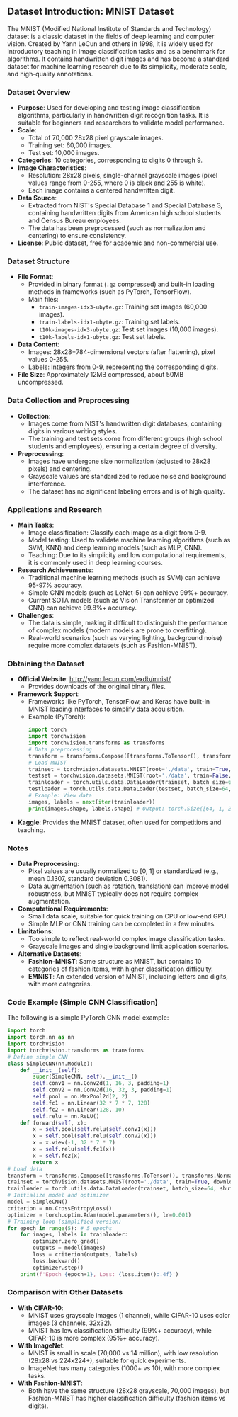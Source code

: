 ## Dataset Introduction: MNIST Dataset
The MNIST (Modified National Institute of Standards and Technology) dataset is a classic dataset in the fields of deep learning and computer vision. Created by Yann LeCun and others in 1998, it is widely used for introductory teaching in image classification tasks and as a benchmark for algorithms. It contains handwritten digit images and has become a standard dataset for machine learning research due to its simplicity, moderate scale, and high-quality annotations.

### Dataset Overview
- **Purpose**: Used for developing and testing image classification algorithms, particularly in handwritten digit recognition tasks. It is suitable for beginners and researchers to validate model performance.
- **Scale**:
  - Total of 70,000 28x28 pixel grayscale images.
  - Training set: 60,000 images.
  - Test set: 10,000 images.
- **Categories**: 10 categories, corresponding to digits 0 through 9.
- **Image Characteristics**:
  - Resolution: 28x28 pixels, single-channel grayscale images (pixel values range from 0-255, where 0 is black and 255 is white).
  - Each image contains a centered handwritten digit.
- **Data Source**:
  - Extracted from NIST's Special Database 1 and Special Database 3, containing handwritten digits from American high school students and Census Bureau employees.
  - The data has been preprocessed (such as normalization and centering) to ensure consistency.
- **License**: Public dataset, free for academic and non-commercial use.

### Dataset Structure
- **File Format**:
  - Provided in binary format (`.gz` compressed) and built-in loading methods in frameworks (such as PyTorch, TensorFlow).
  - Main files:
    - `train-images-idx3-ubyte.gz`: Training set images (60,000 images).
    - `train-labels-idx1-ubyte.gz`: Training set labels.
    - `t10k-images-idx3-ubyte.gz`: Test set images (10,000 images).
    - `t10k-labels-idx1-ubyte.gz`: Test set labels.
- **Data Content**:
  - Images: 28x28=784-dimensional vectors (after flattening), pixel values 0-255.
  - Labels: Integers from 0-9, representing the corresponding digits.
- **File Size**: Approximately 12MB compressed, about 50MB uncompressed.

### Data Collection and Preprocessing
- **Collection**:
  - Images come from NIST's handwritten digit databases, containing digits in various writing styles.
  - The training and test sets come from different groups (high school students and employees), ensuring a certain degree of diversity.
- **Preprocessing**:
  - Images have undergone size normalization (adjusted to 28x28 pixels) and centering.
  - Grayscale values are standardized to reduce noise and background interference.
  - The dataset has no significant labeling errors and is of high quality.

### Applications and Research
- **Main Tasks**:
  - Image classification: Classify each image as a digit from 0-9.
  - Model testing: Used to validate machine learning algorithms (such as SVM, KNN) and deep learning models (such as MLP, CNN).
  - Teaching: Due to its simplicity and low computational requirements, it is commonly used in deep learning courses.
- **Research Achievements**:
  - Traditional machine learning methods (such as SVM) can achieve 95-97% accuracy.
  - Simple CNN models (such as LeNet-5) can achieve 99%+ accuracy.
  - Current SOTA models (such as Vision Transformer or optimized CNN) can achieve 99.8%+ accuracy.
- **Challenges**:
  - The data is simple, making it difficult to distinguish the performance of complex models (modern models are prone to overfitting).
  - Real-world scenarios (such as varying lighting, background noise) require more complex datasets (such as Fashion-MNIST).

### Obtaining the Dataset
- **Official Website**: http://yann.lecun.com/exdb/mnist/
  - Provides downloads of the original binary files.
- **Framework Support**:
  - Frameworks like PyTorch, TensorFlow, and Keras have built-in MNIST loading interfaces to simplify data acquisition.
  - Example (PyTorch):
    ```python
    import torch
    import torchvision
    import torchvision.transforms as transforms
    # Data preprocessing
    transform = transforms.Compose([transforms.ToTensor(), transforms.Normalize((0.1307,), (0.3081,))])
    # Load MNIST
    trainset = torchvision.datasets.MNIST(root='./data', train=True, download=True, transform=transform)
    testset = torchvision.datasets.MNIST(root='./data', train=False, download=True, transform=transform)
    trainloader = torch.utils.data.DataLoader(trainset, batch_size=64, shuffle=True)
    testloader = torch.utils.data.DataLoader(testset, batch_size=64, shuffle=False)
    # Example: View data
    images, labels = next(iter(trainloader))
    print(images.shape, labels.shape) # Output: torch.Size([64, 1, 28, 28]) torch.Size([64])
    ```
- **Kaggle**: Provides the MNIST dataset, often used for competitions and teaching.

### Notes
- **Data Preprocessing**:
  - Pixel values are usually normalized to [0, 1] or standardized (e.g., mean 0.1307, standard deviation 0.3081).
  - Data augmentation (such as rotation, translation) can improve model robustness, but MNIST typically does not require complex augmentation.
- **Computational Requirements**:
  - Small data scale, suitable for quick training on CPU or low-end GPU.
  - Simple MLP or CNN training can be completed in a few minutes.
- **Limitations**:
  - Too simple to reflect real-world complex image classification tasks.
  - Grayscale images and single background limit application scenarios.
- **Alternative Datasets**:
  - **Fashion-MNIST**: Same structure as MNIST, but contains 10 categories of fashion items, with higher classification difficulty.
  - **EMNIST**: An extended version of MNIST, including letters and digits, with more categories.

### Code Example (Simple CNN Classification)
The following is a simple PyTorch CNN model example:
```python
import torch
import torch.nn as nn
import torchvision
import torchvision.transforms as transforms
# Define simple CNN
class SimpleCNN(nn.Module):
    def __init__(self):
        super(SimpleCNN, self).__init__()
        self.conv1 = nn.Conv2d(1, 16, 3, padding=1)
        self.conv2 = nn.Conv2d(16, 32, 3, padding=1)
        self.pool = nn.MaxPool2d(2, 2)
        self.fc1 = nn.Linear(32 * 7 * 7, 128)
        self.fc2 = nn.Linear(128, 10)
        self.relu = nn.ReLU()
    def forward(self, x):
        x = self.pool(self.relu(self.conv1(x)))
        x = self.pool(self.relu(self.conv2(x)))
        x = x.view(-1, 32 * 7 * 7)
        x = self.relu(self.fc1(x))
        x = self.fc2(x)
        return x
# Load data
transform = transforms.Compose([transforms.ToTensor(), transforms.Normalize((0.1307,), (0.3081,))])
trainset = torchvision.datasets.MNIST(root='./data', train=True, download=True, transform=transform)
trainloader = torch.utils.data.DataLoader(trainset, batch_size=64, shuffle=True)
# Initialize model and optimizer
model = SimpleCNN()
criterion = nn.CrossEntropyLoss()
optimizer = torch.optim.Adam(model.parameters(), lr=0.001)
# Training loop (simplified version)
for epoch in range(5): # 5 epochs
    for images, labels in trainloader:
        optimizer.zero_grad()
        outputs = model(images)
        loss = criterion(outputs, labels)
        loss.backward()
        optimizer.step()
    print(f'Epoch {epoch+1}, Loss: {loss.item():.4f}')
```

### Comparison with Other Datasets
- **With CIFAR-10**:
  - MNIST uses grayscale images (1 channel), while CIFAR-10 uses color images (3 channels, 32x32).
  - MNIST has low classification difficulty (99%+ accuracy), while CIFAR-10 is more complex (95%+ accuracy).
- **With ImageNet**:
  - MNIST is small in scale (70,000 vs 14 million), with low resolution (28x28 vs 224x224+), suitable for quick experiments.
  - ImageNet has many categories (1000+ vs 10), with more complex tasks.
- **With Fashion-MNIST**:
  - Both have the same structure (28x28 grayscale, 70,000 images), but Fashion-MNIST has higher classification difficulty (fashion items vs digits).

